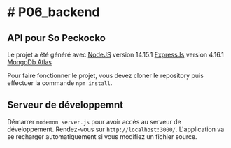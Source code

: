 # # P06_backend

## API pour So Peckocko

Le projet a été généré avec [NodeJS](https://github.com/nodejs/node) version 14.15.1
[ExpressJs](https://expressjs.com/) version 4.16.1
[MongoDb Atlas](https://www.mongodb.com/cloud/atlas)

Pour faire fonctionner le projet, vous devez cloner le repository puis effectuer la commande `npm install`.

## Serveur de développemnt

Démarrer `nodemon server.js` pour avoir accès au serveur de développement. Rendez-vous sur `http://localhost:3000/`. L'application va se recharger automatiquement si vous modifiez un fichier source.
